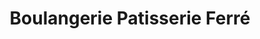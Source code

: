 ---
title: "Boulangerie Patisserie Ferré"
url: /savenay/boulangerie-patisserie-ferre/
shop: boulangerie
---